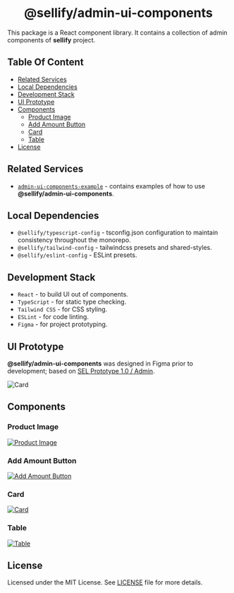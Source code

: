 <h1 align="center">
@sellify/admin-ui-components
</h1>

This package is a React component library. It contains a collection of admin components of **sellify** project.

## Table Of Content

- [Related Services](#related-services)
- [Local Dependencies](#local-dependencies)
- [Development Stack](#development-stack)
- [UI Prototype](#ui-prototype)
- [Components](#components)
  - [Product Image](#product-image)
  - [Add Amount Button](#add-amount-button)
  - [Card](#card)
  - [Table](#table)
- [License](#license)

## Related Services

- [`admin-ui-components-example`](https://github.com/Xamarsia/sellify/tree/main/examples/admin-ui-components-example/README.md) - contains examples of how to use **@sellify/admin-ui-components**.

## Local Dependencies

- `@sellify/typescript-config` - tsconfig.json configuration to maintain consistency throughout the monorepo.
- `@sellify/tailwind-config` - tailwindcss presets and shared-styles.
- `@sellify/eslint-config` - ESLint presets.

## Development Stack

- `React` - to build UI out of components.
- `TypeScript` - for static type checking.
- `Tailwind CSS` - for CSS styling.
- `ESLint` - for code linting.
- `Figma` - for project prototyping.

## UI Prototype

**@sellify/admin-ui-components** was designed in Figma prior to development; based on [SEL Prototype 1.0 / Admin](https://www.figma.com/design/AO5rA915a6xdGOhtnVNobW/SEL-Prototype-1.0?node-id=16-992&t=WQKuXErUhnMuNaOu-1).

<img alt="Card" src="https://github.com/user-attachments/assets/074ebade-6bec-4eef-b891-0d224ae1f87d" />

## Components

### Product Image

<a href="./src/ProductImage.tsx">
    <img alt="Product Image" src="https://github.com/user-attachments/assets/76166254-7822-4e0d-ba44-3525b2b62d98" />
 </a>

### Add Amount Button

<a href="./src/AddAmountButton.tsx">
    <img alt="Add Amount Button" src="https://github.com/user-attachments/assets/b4271177-4ee3-4ab4-b43b-8fb1f5d57279" />
 </a>

### Card

<a href="./src/Card.tsx">
    <img alt="Card" src="https://github.com/user-attachments/assets/9149f957-a0d4-4510-8b78-2426705346dc" />
 </a>

### Table

<a href="./src/table/common/Table.tsx">
<img alt="Table" src="https://github.com/user-attachments/assets/c5025b05-b61f-44f2-b625-bc9bdd0bb158" />
 </a>

## License

Licensed under the MIT License. See [LICENSE](./LICENSE) file for more details.
